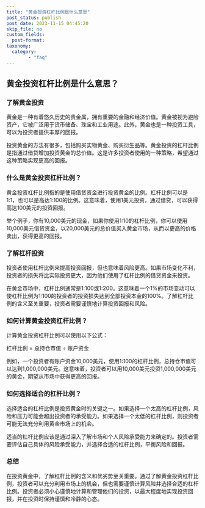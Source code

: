```yaml
---
title: "黄金投资杠杆比例是什么意思"
post_status: publish
post_date: 2023-11-15 04:45:20
skip_file: no
custom_fields: 
  post-format: 
taxonomy:
  category:
        - "faq"
---
```


## 黄金投资杠杆比例是什么意思？

### 了解黄金投资

黄金是一种有着悠久历史的贵金属，拥有重要的金融和经济价值。黄金被视为避险资产，它被广泛用于货币储备、珠宝和工业用途。此外，黄金也是一种投资工具，可以为投资者提供丰厚的回报。

投资黄金的方法有很多，包括购买实物黄金、购买衍生品等。黄金投资的杠杆比例是指通过借贷增加投资黄金的总价值。这是许多投资者使用的一种策略，希望通过这种策略实现更高的回报。

### 什么是黄金投资杠杆比例？

黄金投资杠杆比例指的是使用借贷资金进行投资黄金的比例。杠杆比例可以是1:1，也可以是高达1:100的比例。这意味着，使用1美元投资，通过借贷，可以获得高达100美元的投资回报。

举个例子，你有10,000美元的现金，如果你使用1:10的杠杆比例，你可以使用10,000美元借贷资金，以20,000美元的总价值买入黄金市场，从而以更高的价格卖出，获得更高的回报。

### 了解杠杆投资

投资者使用杠杆比例来提高投资回报，但也意味着风险更高。如果市场变化不利，投资者的损失将比实际投资更大，因为他们使用了杠杆比例的借贷资金来投资。

在黄金市场中，杠杆比例通常是1:100或1:200。这意味着一个1%的市场变动可以使杠杆比例为1:100的投资者的投资损失达到全部投资本金的100%。了解杠杆比例的含义至关重要，投资者需要谨慎地计算投资回报和风险。

### 如何计算黄金投资杠杆比例？

计算黄金投资杠杆比例可以使用以下公式：

杠杆比例 = 总持仓市值 ÷ 账户资金

例如，一个投资者有账户资金10,000美元，使用1:100的杠杆比例，总持仓市值可以达到1,000,000美元。这意味着，投资者可以用10,000美元投资1,000,000美元的黄金，期望从市场中获得更高的回报。

### 如何选择适合的杠杆比例？

选择适合的杠杆比例是投资黄金时的关键之一。如果选择一个太高的杠杆比例，风险和压力可能会超出投资者的承受能力。如果选择一个太低的杠杆比例，则投资者可能无法充分利用黄金市场上的机会。

适当的杠杆比例应该是通过深入了解市场和个人风险承受能力来确定的。投资者需要评估自己具体的风险承受能力，并选择合适的杠杆比例，平衡风险和回报。

### 总结

在投资黄金中，了解杠杆比例的含义和优劣势至关重要。通过了解黄金投资杠杆比例，投资者可以充分利用市场上的机会，但也需要谨慎计算风险并选择合适的杠杆比例。投资者必须小心谨慎地计算和管理他们的投资，以最大程度地实现投资回报，并在投资时保持谨慎和冷静的心态。
